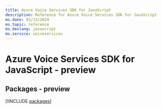 ```yaml
---
title: Azure Voice Services SDK for JavaScript
description: Reference for Azure Voice Services SDK for JavaScript
ms.date: 03/13/2024
ms.topic: reference
ms.devlang: javascript
ms.service: voiceservices
---
```

# Azure Voice Services SDK for JavaScript - preview
## Packages - preview
[!INCLUDE [packages](voice-services-index.md)]